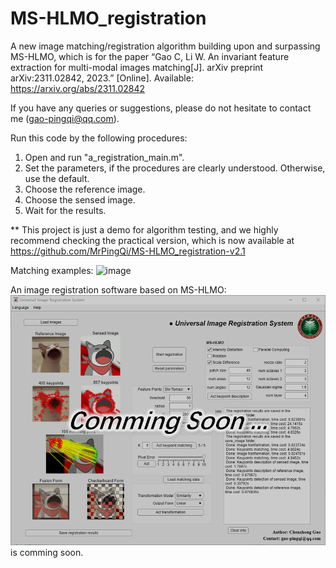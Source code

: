 # MS-HLMO_registration

A new image matching/registration algorithm building upon and surpassing MS-HLMO, which is for the paper “Gao C, Li W. An invariant feature extraction for multi-modal images matching[J]. arXiv preprint arXiv:2311.02842, 2023.” [Online]. Available: https://arxiv.org/abs/2311.02842

If you have any queries or suggestions, please do not hesitate to contact me (gao-pingqi@qq.com).

Run this code by the following procedures:

1. Open and run "a_registration_main.m".
2. Set the parameters, if the procedures are clearly understood. Otherwise, use the default.
3. Choose the reference image.
4. Choose the sensed image.
5. Wait for the results.

** This project is just a demo for algorithm testing, and we highly recommend checking the practical version, which is now available at https://github.com/MrPingQi/MS-HLMO_registration-v2.1

Matching examples:
![image](example_igarss.png)

An image registration software based on MS-HLMO:
![image](soon.jpg)
is comming soon.
